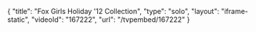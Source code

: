 {
    "title": "Fox Girls Holiday '12 Collection",
    "type": "solo",
    "layout": "iframe-static",
    "videoId": "167222",
    "url": "\/tvpembed\/167222"
}